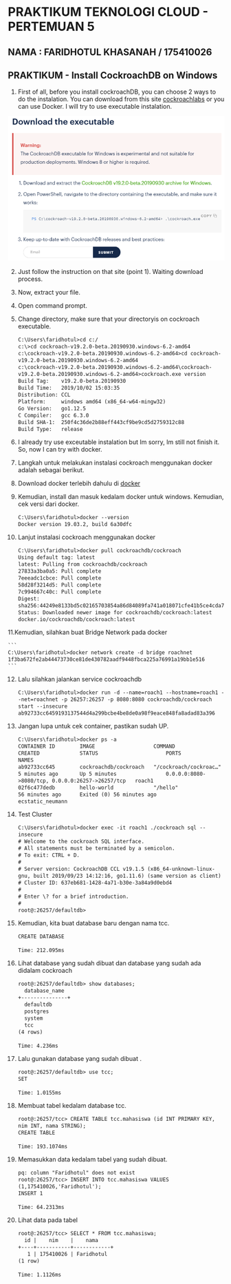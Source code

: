 # PRAKTIKUM TEKNOLOGI CLOUD - PERTEMUAN 5

## NAMA : FARIDHOTUL KHASANAH / 175410026
## PRAKTIKUM - Install CockroachDB on Windows

1. First of all, before you install cockroachDB, you can choose 2 ways to do the instalation. You can download from this site [cockroachlabs](https://www.cockroachlabs.com/docs/dev/install-cockroachdb-windows.html) or you can  use Docker.
I will try to use executable instalation.

![gambar 01](01.png)

2. Just follow the instruction on that site (point 1). Waiting download process. 

3. Now, extract your file.

4. Open command prompt.

5. Change directory, make sure that your directoryis on cockroach executable. 

	```
	C:\Users\faridhotul>cd c:/
	c:\>cd cockroach-v19.2.0-beta.20190930.windows-6.2-amd64
	c:\cockroach-v19.2.0-beta.20190930.windows-6.2-amd64>cd cockroach-v19.2.0-beta.20190930.windows-6.2-amd64
	c:\cockroach-v19.2.0-beta.20190930.windows-6.2-amd64\cockroach-v19.2.0-beta.20190930.windows-6.2-amd64>cockroach.exe version
	Build Tag:    v19.2.0-beta.20190930
	Build Time:   2019/10/02 15:03:35
	Distribution: CCL
	Platform:     windows amd64 (x86_64-w64-mingw32) 
	Go Version:   go1.12.5
	C Compiler:   gcc 6.3.0
	Build SHA-1:  250f4c36de2b88eff443cf9be9cd5d2759312c88
	Build Type:   release
	```


6. I already try use exceutable instalation but Im sorry, Im still not finish it. So, now I can try with docker.

7. Langkah untuk melakukan instalasi cockroach menggunakan docker adalah sebagai berikut. 

8. Download docker terlebih dahulu di [docker](https://docs.docker.com/docker-for-windows/install/)

9. Kemudian, install dan masuk kedalam docker untuk windows. Kemudian, cek versi dari docker.

	```
	C:\Users\faridhotul>docker --version
	Docker version 19.03.2, build 6a30dfc
	```

10. Lanjut instalasi cockroach menggunakan docker

	```
	C:\Users\faridhotul>docker pull cockroachdb/cockroach
	Using default tag: latest
	latest: Pulling from cockroachdb/cockroach
	27833a3ba0a5: Pull complete
	7eeeadc1cbce: Pull complete
	58d28f3214d5: Pull complete
	7c994667c40c: Pull complete
	Digest: sha256:44249e8133bd5c02165703854a86d84089fa741a018071cfe41b5ce4cda7ac39
	Status: Downloaded newer image for cockroachdb/cockroach:latest
	docker.io/cockroachdb/cockroach:latest
	```

11.Kemudian, silahkan buat Bridge Network pada docker

	```
	C:\Users\faridhotul>docker network create -d bridge roachnet
	1f3ba672fe2ab44473730ce81de430782aadf9448fbca225a76991a19bb1e516
	```

12. Lalu silahkan jalankan service cockroachdb

	```
	C:\Users\faridhotul>docker run -d --name=roach1 --hostname=roach1 --net=roachnet -p 26257:26257 -p 8080:8080 cockroachdb/cockroach start --insecure
	ab92733cc6459193137544d4a299bcbe4be8de0a98f9eace848fa8adad83a396
	```

13. Jangan lupa untuk cek container, pastikan sudah UP. 

	```
	C:\Users\faridhotul>docker ps -a
	CONTAINER ID        IMAGE                   COMMAND                  CREATED             STATUS                      PORTS                                              NAMES
	ab92733cc645        cockroachdb/cockroach   "/cockroach/cockroac…"   5 minutes ago       Up 5 minutes                0.0.0.0:8080->8080/tcp, 0.0.0.0:26257->26257/tcp   roach1
	02f6c477dedb        hello-world             "/hello"                 56 minutes ago      Exited (0) 56 minutes ago                                                      ecstatic_neumann
	```

14. Test Cluster

	```
	C:\Users\faridhotul>docker exec -it roach1 ./cockroach sql --insecure
	# Welcome to the cockroach SQL interface.
	# All statements must be terminated by a semicolon.
	# To exit: CTRL + D.
	#
	# Server version: CockroachDB CCL v19.1.5 (x86_64-unknown-linux-gnu, built 2019/09/23 14:12:16, go1.11.6) (same version as client)
	# Cluster ID: 637eb681-1428-4a71-b30e-3a84a9d0ebd4
	#
	# Enter \? for a brief introduction.
	#
	root@:26257/defaultdb>
	```

15. Kemudian, kita buat database baru dengan nama tcc.

	```
	CREATE DATABASE

	Time: 212.095ms
	```


16. Lihat database yang sudah dibuat dan database yang sudah ada didalam cockroach

	```
	root@:26257/defaultdb> show databases;
	  database_name
	+---------------+
	  defaultdb
	  postgres
	  system
	  tcc
	(4 rows)

	Time: 4.236ms
	```

17. Lalu gunakan database yang sudah dibuat .

	```
	root@:26257/defaultdb> use tcc;
	SET

	Time: 1.0155ms
	```

18. Membuat tabel kedalam database tcc. 

	```
	root@:26257/tcc> CREATE TABLE tcc.mahasiswa (id INT PRIMARY KEY, nim INT, nama STRING);
	CREATE TABLE

	Time: 193.1074ms
	```

19. Memasukkan data kedalam tabel yang sudah dibuat. 

	```
	pq: column "Faridhotul" does not exist
	root@:26257/tcc> INSERT INTO tcc.mahasiswa VALUES (1,175410026,'Faridhotul');
	INSERT 1

	Time: 64.2313ms
	```

20. Lihat data pada tabel

	```
	root@:26257/tcc> SELECT * FROM tcc.mahasiswa;
	  id |    nim    |    nama
	+----+-----------+------------+
	   1 | 175410026 | Faridhotul
	(1 row)

	Time: 1.1126ms
	```